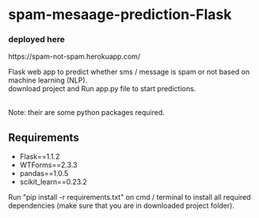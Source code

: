 # spam-mesaage-prediction-Flask
<h3>deployed here</h3> https://spam-not-spam.herokuapp.com/

Flask web app to predict whether sms / message is spam or not based on machine learning (NLP). <br>
download project and 
Run app.py file to start predictions. <br>
<br>


Note: their are some python packages required. 
<h2>Requirements</h2>
<ul>
<li>Flask==1.1.2</li>
<li>WTForms==2.3.3</li>
<li>pandas==1.0.5</li>
<li>scikit_learn==0.23.2
</li>
</ul>

Run "pip install -r requirements.txt" on cmd / terminal to install all required dependencies (make sure that you are in downloaded project folder).
